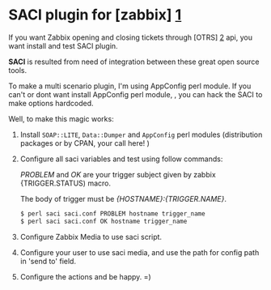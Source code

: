 SACI plugin for [zabbix] [1]
==============================

If you want Zabbix opening and closing tickets through [OTRS] [2] api, you want
install and test SACI plugin. 

**SACI** is resulted from need of integration between these great open source tools.

To make a multi scenario plugin, I'm using AppConfig perl module. 
If you can't or dont want install AppConfig perl module, , you can hack the SACI 
to make options hardcoded. 

Well, to make this magic works:

1. Install `SOAP::LITE`, `Data::Dumper` and `AppConfig` perl modules (distribution packages or by CPAN, your call here! )

2. Configure all saci variables and test using follow commands:

    *PROBLEM* and *OK* are your trigger subject given by zabbix {TRIGGER.STATUS) macro.

    The body of trigger must be *{HOSTNAME}:{TRIGGER.NAME}*.

    ```` bash
    $ perl saci saci.conf PROBLEM hostname trigger_name 
    $ perl saci saci.conf OK hostname trigger_name
    ````
 
3. Configure Zabbix Media to use saci script.

4. Configure your user to use saci media, and use the path for config path in 'send to' field.

5. Configure the actions and be happy. =)


[1]: http://zabbix.com "Zabbix"
[2]: http://otrs.org "OTRS"
